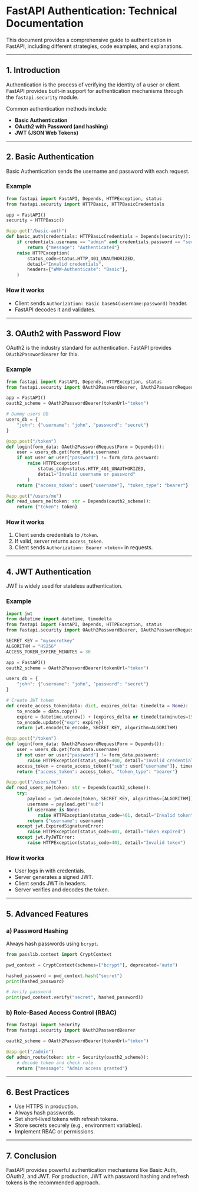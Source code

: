 # FastAPI Authentication: Technical Documentation

This document provides a comprehensive guide to authentication in FastAPI, including different strategies, code examples, and explanations.

---

## 1. Introduction
Authentication is the process of verifying the identity of a user or client. FastAPI provides built-in support for authentication mechanisms through the `fastapi.security` module.

Common authentication methods include:
- **Basic Authentication**
- **OAuth2 with Password (and hashing)**
- **JWT (JSON Web Tokens)**

---

## 2. Basic Authentication
Basic Authentication sends the username and password with each request.

### Example
```python
from fastapi import FastAPI, Depends, HTTPException, status
from fastapi.security import HTTPBasic, HTTPBasicCredentials

app = FastAPI()
security = HTTPBasic()

@app.get("/basic-auth")
def basic_auth(credentials: HTTPBasicCredentials = Depends(security)):
    if credentials.username == "admin" and credentials.password == "secret":
        return {"message": "Authenticated"}
    raise HTTPException(
        status_code=status.HTTP_401_UNAUTHORIZED,
        detail="Invalid credentials",
        headers={"WWW-Authenticate": "Basic"},
    )
```

### How it works
- Client sends `Authorization: Basic base64(username:password)` header.
- FastAPI decodes it and validates.

---

## 3. OAuth2 with Password Flow
OAuth2 is the industry standard for authentication. FastAPI provides `OAuth2PasswordBearer` for this.

### Example
```python
from fastapi import FastAPI, Depends, HTTPException, status
from fastapi.security import OAuth2PasswordBearer, OAuth2PasswordRequestForm

app = FastAPI()
oauth2_scheme = OAuth2PasswordBearer(tokenUrl="token")

# Dummy users DB
users_db = {
    "john": {"username": "john", "password": "secret"}
}

@app.post("/token")
def login(form_data: OAuth2PasswordRequestForm = Depends()):
    user = users_db.get(form_data.username)
    if not user or user["password"] != form_data.password:
        raise HTTPException(
            status_code=status.HTTP_401_UNAUTHORIZED,
            detail="Invalid username or password"
        )
    return {"access_token": user["username"], "token_type": "bearer"}

@app.get("/users/me")
def read_users_me(token: str = Depends(oauth2_scheme)):
    return {"token": token}
```

### How it works
1. Client sends credentials to `/token`.
2. If valid, server returns `access_token`.
3. Client sends `Authorization: Bearer <token>` in requests.

---

## 4. JWT Authentication
JWT is widely used for stateless authentication.

### Example
```python
import jwt
from datetime import datetime, timedelta
from fastapi import FastAPI, Depends, HTTPException, status
from fastapi.security import OAuth2PasswordBearer, OAuth2PasswordRequestForm

SECRET_KEY = "mysecretkey"
ALGORITHM = "HS256"
ACCESS_TOKEN_EXPIRE_MINUTES = 30

app = FastAPI()
oauth2_scheme = OAuth2PasswordBearer(tokenUrl="token")

users_db = {
    "john": {"username": "john", "password": "secret"}
}

# Create JWT token
def create_access_token(data: dict, expires_delta: timedelta = None):
    to_encode = data.copy()
    expire = datetime.utcnow() + (expires_delta or timedelta(minutes=15))
    to_encode.update({"exp": expire})
    return jwt.encode(to_encode, SECRET_KEY, algorithm=ALGORITHM)

@app.post("/token")
def login(form_data: OAuth2PasswordRequestForm = Depends()):
    user = users_db.get(form_data.username)
    if not user or user["password"] != form_data.password:
        raise HTTPException(status_code=400, detail="Invalid credentials")
    access_token = create_access_token({"sub": user["username"]}, timedelta(minutes=ACCESS_TOKEN_EXPIRE_MINUTES))
    return {"access_token": access_token, "token_type": "bearer"}

@app.get("/users/me")
def read_users_me(token: str = Depends(oauth2_scheme)):
    try:
        payload = jwt.decode(token, SECRET_KEY, algorithms=[ALGORITHM])
        username = payload.get("sub")
        if username is None:
            raise HTTPException(status_code=401, detail="Invalid token")
        return {"username": username}
    except jwt.ExpiredSignatureError:
        raise HTTPException(status_code=401, detail="Token expired")
    except jwt.PyJWTError:
        raise HTTPException(status_code=401, detail="Invalid token")
```

### How it works
- User logs in with credentials.
- Server generates a signed JWT.
- Client sends JWT in headers.
- Server verifies and decodes the token.

---

## 5. Advanced Features

### a) Password Hashing
Always hash passwords using `bcrypt`.

```python
from passlib.context import CryptContext

pwd_context = CryptContext(schemes=["bcrypt"], deprecated="auto")

hashed_password = pwd_context.hash("secret")
print(hashed_password)

# Verify password
print(pwd_context.verify("secret", hashed_password))
```

### b) Role-Based Access Control (RBAC)
```python
from fastapi import Security
from fastapi.security import OAuth2PasswordBearer

oauth2_scheme = OAuth2PasswordBearer(tokenUrl="token")

@app.get("/admin")
def admin_route(token: str = Security(oauth2_scheme)):
    # decode token and check role
    return {"message": "Admin access granted"}
```

---

## 6. Best Practices
- Use HTTPS in production.
- Always hash passwords.
- Set short-lived tokens with refresh tokens.
- Store secrets securely (e.g., environment variables).
- Implement RBAC or permissions.

---

## 7. Conclusion
FastAPI provides powerful authentication mechanisms like Basic Auth, OAuth2, and JWT. For production, JWT with password hashing and refresh tokens is the recommended approach.